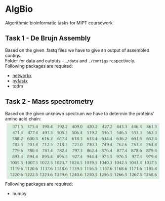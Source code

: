 # AlgBio
Algorithmic bioinformatic tasks for MIPT coursework

## Task 1 - De Brujn Assembly

Based on the given .fastq files we have to give an output of assembled contigs.\
Folder for data and outputs - `./data` and `./contigs` respectively.\
Following packages are required:
* [networkx](https://networkx.org/)
* [pyfastx](https://github.com/lmdu/pyfastx)
* tqdm

## Task 2 - Mass spectrometry

Based on the given unknown spectrum we have to determin the proteins' amino acid chain:\
![](https://github.com/khomi-a/AlgBio/blob/main/2.%20Mass%20spec%20Tyrocidine/spectrum.png)\
Following packages are required:
* numpy